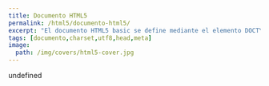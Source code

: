 ```yaml
---
title: Documento HTML5
permalink: /html5/documento-html5/
excerpt: "El documento HTML5 basic se define mediante el elemento DOCTYPE y utilizando un encoding utf8 como charset."
tags: [documento,charset,utf8,head,meta]
image:
  path: /img/covers/html5-cover.jpg
---
```

undefined